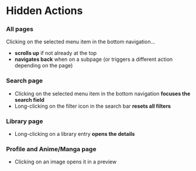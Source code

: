 # Hidden Actions

### All pages
Clicking on the selected menu item in the bottom navigation...
- **scrolls up** if not already at the top
- **navigates back** when on a subpage (or triggers a different action depending on the page)

### Search page
- Clicking on the selected menu item in the bottom navigation **focuses the search field**
- Long-clicking on the filter icon in the search bar **resets all filters**

### Library page
- Long-clicking on a library entry **opens the details**

### Profile and Anime/Manga page
- Clicking on an image opens it in a preview
